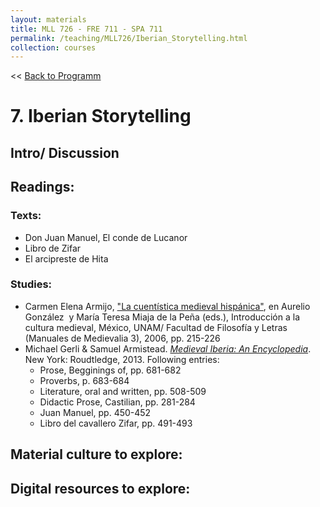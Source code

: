 ```yaml
---
layout: materials
title: MLL 726 - FRE 711 - SPA 711
permalink: /teaching/MLL726/Iberian_Storytelling.html
collection: courses
---
```


<< [Back to Programm](index.html)

# 7. Iberian Storytelling 

## Intro/ Discussion 

## Readings: 

### Texts: 
* Don Juan Manuel, El conde de Lucanor 
* Libro de Zifar
* El arcipreste de Hita

### Studies: 
* Carmen Elena Armijo, ["La cuentística medieval hispánica"](http://132.248.101.21/filoblog/cearmijo/files/2009/08/cuentistica-medieval.pdf), en Aurelio González  y María Teresa Miaja de la Peña (eds.), Introducción a la cultura medieval, México, UNAM/ Facultad de Filosofía y Letras (Manuales de Medievalia 3), 2006, pp. 215-226
* Michael Gerli & Samuel Armistead. [*Medieval Iberia: An Encyclopedia*](https://ebookcentral.proquest.com/lib/miami/reader.action?docID=1576031&ppg=32#). New York: Roudtledge, 2013. Following entries:
	* Prose, Begginings of, pp. 681-682
	* Proverbs, p. 683-684
	* Literature, oral and written, pp. 508-509
	* Didactic Prose, Castilian, pp. 281-284
	* Juan Manuel, pp. 450-452
	* Libro del cavallero Zifar, pp. 491-493

## Material culture to explore: 

## Digital resources to explore: 